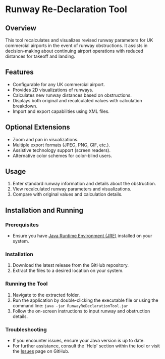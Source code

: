 # Runway Re-Declaration Tool

## Overview
This tool recalculates and visualizes revised runway parameters for UK commercial airports in the event of runway obstructions. It assists in decision-making about continuing airport operations with reduced distances for takeoff and landing.

## Features
- Configurable for any UK commercial airport.
- Provides 2D visualizations of runways.
- Calculates new runway distances based on obstructions.
- Displays both original and recalculated values with calculation breakdown.
- Import and export capabilities using XML files.

## Optional Extensions
- Zoom and pan in visualizations.
- Multiple export formats (JPEG, PNG, GIF, etc.).
- Assistive technology support (screen readers).
- Alternative color schemes for color-blind users.

## Usage
1. Enter standard runway information and details about the obstruction.
2. View recalculated runway parameters and visualizations.
3. Compare with original values and calculation details.

## Installation and Running

### Prerequisites
- Ensure you have [Java Runtime Environment (JRE)](https://www.java.com/en/download/) installed on your system.

### Installation
1. Download the latest release from the GitHub repository.
2. Extract the files to a desired location on your system.

### Running the Tool
1. Navigate to the extracted folder.
2. Run the application by double-clicking the executable file or using the command line: ```java -jar RunwayReDeclarationTool.jar```
3. Follow the on-screen instructions to input runway and obstruction details.

### Troubleshooting
- If you encounter issues, ensure your Java version is up to date.
- For further assistance, consult the 'Help' section within the tool or visit the [Issues](link-to-your-repo-issues-page) page on GitHub.
